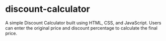 # discount-calculator
A simple Discount Calculator built using HTML, CSS, and JavaScript. Users can enter the original price and discount percentage to calculate the final price. 
